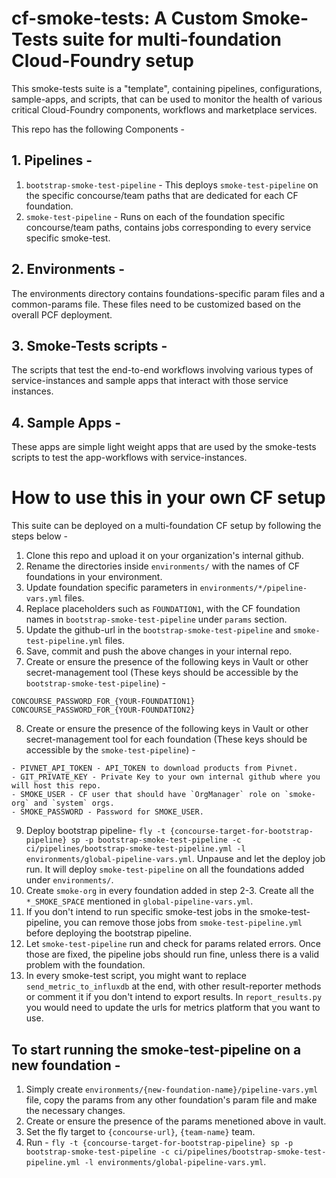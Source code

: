 # cf-smoke-tests: A Custom Smoke-Tests suite for multi-foundation Cloud-Foundry setup
This smoke-tests suite is a "template", containing pipelines, configurations, sample-apps, and scripts, 
that can be used to monitor the health of various critical Cloud-Foundry components, workflows and marketplace services. 


This repo has the following Components -

## 1. Pipelines -
1. `bootstrap-smoke-test-pipeline` - This deploys `smoke-test-pipeline` on the specific concourse/team paths that are dedicated for each CF foundation.
2. `smoke-test-pipeline` - Runs on each of the foundation specific concourse/team paths, contains jobs corresponding to every service specific smoke-test.

## 2. Environments -
The environments directory contains foundations-specific param files and a common-params file. These files need to be customized based on the overall PCF deployment.

## 3. Smoke-Tests scripts -
The scripts that test the end-to-end workflows involving various types of service-instances and sample apps that interact with those service instances.

## 4. Sample Apps - 
These apps are simple light weight apps that are used by the smoke-tests scripts to test the app-workflows with service-instances.


# How to use this in your own CF setup
This suite can be deployed on a multi-foundation CF setup by following the steps below -
1. Clone this repo and upload it on your organization's internal github.
2. Rename the directories inside `environments/`  with the names of CF foundations in your environment.
3. Update foundation specific parameters in `environments/*/pipeline-vars.yml` files.
4. Replace placeholders such as `FOUNDATION1`, with the CF foundation names in `bootstrap-smoke-test-pipeline` under `params` section.
5. Update the github-url in the `bootstrap-smoke-test-pipeline` and `smoke-test-pipeline.yml` files.
6. Save, commit and push the above changes in your internal repo.
7. Create or ensure the presence of the following keys in Vault or other secret-management tool (These keys should be accessible by the `bootstrap-smoke-test-pipeline`) -
```
CONCOURSE_PASSWORD_FOR_{YOUR-FOUNDATION1}
CONCOURSE_PASSWORD_FOR_{YOUR-FOUNDATION2}
```
8. Create or ensure the presence of the following keys in Vault or other secret-management tool for each foundation (These keys should be accessible by the `smoke-test-pipeline`) -
```
- PIVNET_API_TOKEN - API_TOKEN to download products from Pivnet.
- GIT_PRIVATE_KEY - Private Key to your own internal github where you will host this repo.
- SMOKE_USER - CF user that should have `OrgManager` role on `smoke-org` and `system` orgs.
- SMOKE_PASSWORD - Password for SMOKE_USER.
```
9. Deploy bootstrap pipeline- `fly -t {concourse-target-for-bootstrap-pipeline} sp -p bootstrap-smoke-test-pipeline -c ci/pipelines/bootstrap-smoke-test-pipeline.yml -l environments/global-pipeline-vars.yml`. Unpause and let the deploy job run. It will deploy `smoke-test-pipeline` on all the foundations added under `environments/`.
10. Create `smoke-org` in every foundation added in step 2-3. Create all the `*_SMOKE_SPACE` mentioned in `global-pipeline-vars.yml`.
11. If you don't intend to run specific smoke-test jobs in the smoke-test-pipeline, you can remove those jobs from `smoke-test-pipeline.yml` before deploying the bootstrap pipeline.
12. Let `smoke-test-pipeline` run and check for params related errors. Once those are fixed, the pipeline jobs should run fine, unless there is a valid problem with the foundation.
13. In every smoke-test script, you might want to replace `send_metric_to_influxdb` at the end, with other result-reporter methods or comment it if you don't intend to export results. In `report_results.py` you would need to update the urls for metrics platform that you want to use.

## To start running the smoke-test-pipeline on a new foundation -
1. Simply create `environments/{new-foundation-name}/pipeline-vars.yml` file, copy the params from any other foundation's param file and make the necessary changes.
2. Create or ensure the presence of the params menetioned above in vault.
5. Set the fly target to `{concourse-url}`, `{team-name}` team.
6. Run - `fly -t {concourse-target-for-bootstrap-pipeline} sp -p bootstrap-smoke-test-pipeline -c ci/pipelines/bootstrap-smoke-test-pipeline.yml -l environments/global-pipeline-vars.yml`.
